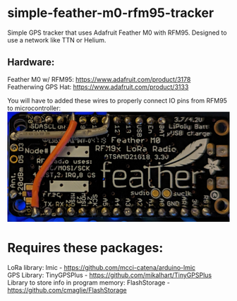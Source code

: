 # simple-feather-m0-rfm95-tracker
 Simple GPS tracker that uses Adafruit Feather M0 with RFM95. Designed to use a network like TTN or Helium.


## Hardware:  
Feather M0 w/ RFM95: https://www.adafruit.com/product/3178  
Featherwing GPS Hat: https://www.adafruit.com/product/3133

You will have to added these wires to properly connect IO pins from RFM95 to microcontroller:
![Feather Wires](feather-wires.jpg)


# Requires these packages:
LoRa library: lmic - https://github.com/mcci-catena/arduino-lmic  
GPS Library: TinyGPSPlus - https://github.com/mikalhart/TinyGPSPlus  
Library to store info in program memory: FlashStorage - https://github.com/cmaglie/FlashStorage